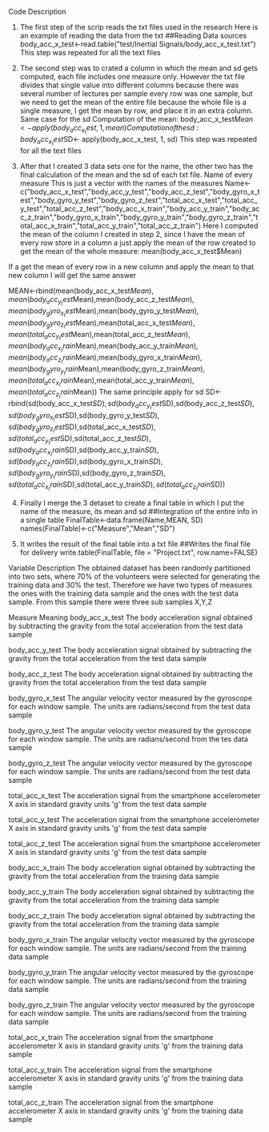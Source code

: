 Code Description 
1.	The first step of the scrip reads the txt files used in the research
Here is an example of reading the data from the txt
##Reading Data sources
body_acc_x_test<-read.table("test/Inertial Signals/body_acc_x_test.txt")
 This step was repeated for all the text files

2.	The second step was to crated a column in which the mean and sd gets computed, each file includes one measure only. However the txt file divides that single value into different columns because there was several number of lectures per sample every row was one sample, but we need to get the mean of the entire file because the whole file is a single measure, I get the mean by row, and place it in an extra column. Same case for the sd 
Computation of the mean: 
body_acc_x_test$Mean<- apply(body_acc_x_test, 1, mean)
Computation of the sd:
body_acc_x_test$SD<- apply(body_acc_x_test, 1, sd)
This step was repeated for all the text files

3.	After that I created 3 data sets one for the name, the other two has the final calculation of the mean and the sd of each txt file.
Name of every measure
This is just a vector with the names of the measures
Name<-c("body_acc_x_test","body_acc_y_test","body_acc_z_test","body_gyro_x_test","body_gyro_y_test","body_gyro_z_test","total_acc_x_test","total_acc_y_test","total_acc_z_test","body_acc_x_train","body_acc_y_train","body_acc_z_train","body_gyro_x_train","body_gyro_y_train","body_gyro_z_train","total_acc_x_train","total_acc_y_train","total_acc_z_train")
Here I computed the mean of the column I created in step 2, since I have the mean of every row store in a column a just apply the mean of the row  created to get the mean of the whole measure:
  mean(body_acc_x_test$Mean)

 
If a get the mean of every row in a new column and apply the mean to that new column I will get the same answer
 

MEAN<-rbind(mean(body_acc_x_test$Mean),mean(body_acc_y_test$Mean),mean(body_acc_z_test$Mean),mean(body_gyro_x_test$Mean),mean(body_gyro_y_test$Mean),mean(body_gyro_z_test$Mean),mean(total_acc_x_test$Mean),mean(total_acc_y_test$Mean),mean(total_acc_z_test$Mean),mean(body_acc_x_train$Mean),mean(body_acc_y_train$Mean),mean(body_acc_z_train$Mean),mean(body_gyro_x_train$Mean),mean(body_gyro_y_train$Mean),mean(body_gyro_z_train$Mean),mean(total_acc_x_train$Mean),mean(total_acc_y_train$Mean),mean(total_acc_z_train$Mean))
The same principle apply for sd
SD<-rbind(sd(body_acc_x_test$SD),sd(body_acc_y_test$SD),sd(body_acc_z_test$SD),sd(body_gyro_x_test$SD),sd(body_gyro_y_test$SD),sd(body_gyro_z_test$SD),sd(total_acc_x_test$SD),sd(total_acc_y_test$SD),sd(total_acc_z_test$SD),sd(body_acc_x_train$SD),sd(body_acc_y_train$SD),sd(body_acc_z_train$SD),sd(body_gyro_x_train$SD),sd(body_gyro_y_train$SD),sd(body_gyro_z_train$SD),sd(total_acc_x_train$SD),sd(total_acc_y_train$SD),sd(total_acc_z_train$SD)) 

4.	Finally I merge the 3 detaset to create a final table in which I put the name of the measure, its mean and sd
##Integration of the entire info in a single table
FinalTable<-data.frame(Name,MEAN, SD)
names(FinalTable)<-c("Measure","Mean","SD")

5.	It writes the result of the final table into a txt file
##Writes the final file for delivery
write.table(FinalTable, file = "Project.txt", row.name=FALSE)

Variable Description 
The obtained dataset has been randomly partitioned into two sets, where 70% of the volunteers were selected for generating the training data and 30% the test. Therefore we have two types of measures the ones with the training data sample and the ones with the test data sample. From this sample there were three sub samples X,Y,Z

Measure	Meaning 
body_acc_x_test	The body acceleration signal obtained by subtracting the gravity from the total acceleration from the test data sample

body_acc_y_test	The body acceleration signal obtained by subtracting the gravity from the total acceleration from the test data sample

body_acc_z_test	The body acceleration signal obtained by subtracting the gravity from the total acceleration from the test data sample

body_gyro_x_test	The angular velocity vector measured by the gyroscope for each window sample. The units are radians/second from the test data sample

body_gyro_y_test	The angular velocity vector measured by the gyroscope for each window sample. The units are radians/second from the tes data sample

body_gyro_z_test	The angular velocity vector measured by the gyroscope for each window sample. The units are radians/second from the test data sample

total_acc_x_test	The acceleration signal from the smartphone accelerometer X axis in standard gravity units 'g' from the test data sample

 total_acc_y_test	The acceleration signal from the smartphone accelerometer X axis in standard gravity units 'g' from the test data sample

total_acc_z_test	The acceleration signal from the smartphone accelerometer X axis in standard gravity units 'g' from the test data sample

body_acc_x_train	The body acceleration signal obtained by subtracting the gravity from the total acceleration from the training data sample

body_acc_y_train	The body acceleration signal obtained by subtracting the gravity from the total acceleration from the training data sample

body_acc_z_train	The body acceleration signal obtained by subtracting the gravity from the total acceleration from the training data sample

body_gyro_x_train	The angular velocity vector measured by the gyroscope for each window sample. The units are radians/second from the training data sample

body_gyro_y_train	The angular velocity vector measured by the gyroscope for each window sample. The units are radians/second from the training data sample

body_gyro_z_train	The angular velocity vector measured by the gyroscope for each window sample. The units are radians/second from the training data sample

total_acc_x_train	The acceleration signal from the smartphone accelerometer X axis in standard gravity units 'g' from the training data sample

total_acc_y_train	The acceleration signal from the smartphone accelerometer X axis in standard gravity units 'g' from the training data sample

total_acc_z_train	The acceleration signal from the smartphone accelerometer X axis in standard gravity units 'g' from the training data sample


